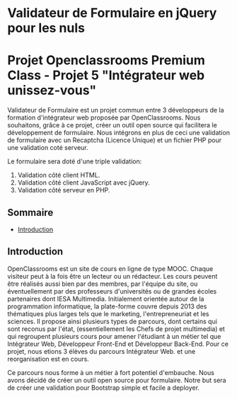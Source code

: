 # Validateur de Formulaire en jQuery pour les nuls
# Projet Openclassrooms Premium Class - Projet 5 "Intégrateur web unissez-vous" 

Validateur de Formulaire est un projet commun entre 3 développeurs de la formation d'intégrateur web proposée par OpenClassrooms. Nous souhaitons, grâce à ce projet, créer un outil open source qui facilitera le développement de formulaire. Nous intégrons en plus de ceci une validation de formulaire avec un Recaptcha (Licence Unique) et un fichier PHP pour une validation coté serveur. 

Le formulaire sera doté d'une triple validation:
1. Validation côté client HTML.
2. Validation côté client JavaScript avec jQuery.
3. Validation côté serveur en PHP.

## Sommaire

* [Introduction](#introduction)

## Introduction

OpenClassrooms est un site de cours en ligne de type MOOC. Chaque visiteur peut à la fois être un lecteur ou un rédacteur. Les cours peuvent être réalisés aussi bien par des membres, par l'équipe du site, ou éventuellement par des professeurs d'universités ou de grandes écoles partenaires dont IESA Multimedia. Initialement orientée autour de la programmation informatique, la plate-forme couvre depuis 2013 des thématiques plus larges tels que le marketing, l'entrepreneuriat et les sciences.
Il propose ainsi plusieurs types de parcours, dont certains qui sont reconus par l'état, (essentiellement les Chefs de projet multimedia) et qui regroupent plusieurs cours pour amener l'étudiant à un métier tel que Intégrateur Web, Développeur Front-End et Développeur Back-End. Pour ce projet, nous etions 3 élèves du parcours Intégrateur Web. et une reorganisation est en cours.

Ce parcours nous forme à un métier à fort potentiel d'embauche. Nous avons décidé de créer un outil open source pour formulaire. Notre but sera de créer une validation pour Bootstrap simple et facile a deployer.

